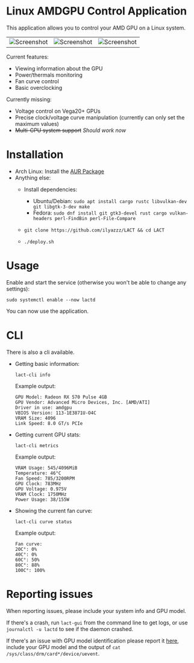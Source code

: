 # Linux AMDGPU Control Application

This application allows you to control your AMD GPU on a Linux system.

|                                              |                                              |                                             |
|----------------------------------------------|----------------------------------------------|---------------------------------------------|
|![Screenshot](https://i.imgur.com/crEN4az.png)|![Screenshot](https://i.imgur.com/x7fTKpT.png)|![Screenshot](https://i.imgur.com/idAER4B.png)
 

Current features:

- Viewing information about the GPU
- Power/thermals monitoring
- Fan curve control
- Basic overclocking

Currently missing:
- Voltage control on Vega20+ GPUs
- Precise clock/voltage curve manipulation (currently can only set the maximum values)
- <s>Multi-GPU system support</s> *Should work now*

# Installation

- Arch Linux: Install the [AUR Package](https://aur.archlinux.org/packages/lact-git/)
- Anything else:
    - Install dependencies:
      - Ubuntu/Debian: `sudo apt install cargo rustc libvulkan-dev git libgtk-3-dev make`
      - Fedora: `sudo dnf install git gtk3-devel rust cargo vulkan-headers perl-FindBin perl-File-Compare`

    - `git clone https://github.com/ilyazzz/LACT && cd LACT`
    - `./deploy.sh` 


# Usage

Enable and start the service (otherwise you won't be able to change any settings):
```
sudo systemctl enable --now lactd
```
You can now use the application.

# CLI

There is also a cli available.

- Getting basic information: 

    `lact-cli info`

    Example output:

    ```
    GPU Model: Radeon RX 570 Pulse 4GB
    GPU Vendor: Advanced Micro Devices, Inc. [AMD/ATI]
    Driver in use: amdgpu
    VBIOS Version: 113-1E3871U-O4C
    VRAM Size: 4096
    Link Speed: 8.0 GT/s PCIe
    ```
- Getting current GPU stats:

    `lact-cli metrics`

    Example output:

    ```
    VRAM Usage: 545/4096MiB
    Temperature: 46°C
    Fan Speed: 785/3200RPM
    GPU Clock: 783MHz
    GPU Voltage: 0.975V
    VRAM Clock: 1750MHz
    Power Usage: 38/155W
    ```
    
- Showing the current fan curve: 

    `lact-cli curve status`
    
    Example output:

    ```
    Fan curve:
    20C°: 0%
    40C°: 0%
    60C°: 50%
    80C°: 88%
    100C°: 100%
    ```

# Reporting issues
 
 When reporting issues, please include your system info and GPU model.
 
 If there's a crash, run `lact-gui` from the command line to get logs, or use `journalctl -u lactd` to see if the daemon crashed.
 
 If there's an issue with GPU model identification please report it [here](https://github.com/ilyazzz/pci-id-parser/), include your GPU model and the output of `cat /sys/class/drm/card*/device/uevent`.
